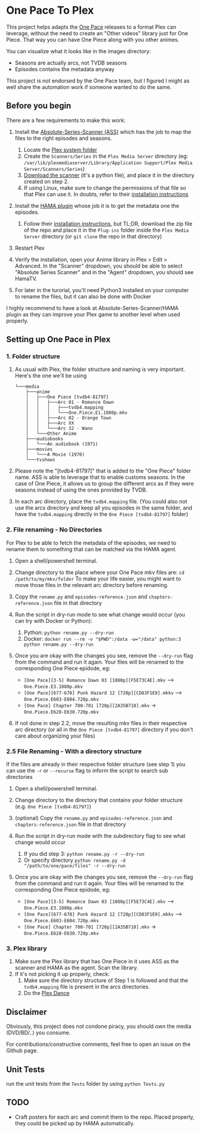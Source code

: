 # One Pace To Plex
This project helps adapts the [One Pace](https://onepace.net/) releases to a format Plex can leverage, without the need to create an "Other videos" library just for One Piece. That way you can have One Piece along with you other animes.

You can visualize what it looks like in the images directory:
- Seasons are actually arcs, not TVDB seasons
- Episodes contains the metadata anyway

This project is not endorsed by the One Pace team, but I figured I might as well share the automation work if someone wanted to do the same.

## Before you begin
There are a few requirements to make this work:

1.  Install the [Absolute-Series-Scanner (ASS)](https://github.com/ZeroQI/Absolute-Series-Scanner) which has the job to map the files to the right episodes and seasons.
    1. Locate the [Plex system folder](https://github.com/ZeroQI/Absolute-Series-Scanner#plex-system-folder-location)
    2. Create the `Scanners/Series` in the `Plex Media Server` directory (eg: `/var/lib/plexmediaserver/Library/Application Support/Plex Media Server/Scanners/Series`)
    3. [Download the scanner](https://raw.githubusercontent.com/ZeroQI/Absolute-Series-Scanner/master/Scanners/Series/Absolute%20Series%20Scanner.py) (it's a python file), and place it in the directory created on step 2.
    4. If using Linux, make sure to change the permissions of that file so that Plex can use it. In doubts, refer to their [installation instructions](https://github.com/ZeroQI/Absolute-Series-Scanner#install--update)

2.  Install the [HAMA plugin](https://github.com/ZeroQI/Hama.bundle) whose job it is to get the metadata one the episodes.
    1. Follow their [installation instructions](https://github.com/ZeroQI/Hama.bundle#installation), but TL;DR, download the zip file of the repo and place it in the `Plug-ins` folder inside the `Plex Media Server` directory (or `git clone` the repo in that directory)

3.  Restart Plex

4.  Verify the installation, open your Anime library in Plex > Edit > Advanced. In the "Scanner" dropdown, you should be able to select "Absolute Series Scanner" and in the "Agent" dropdown, you should see HamaTV.

5.  For later in the turorial, you'll need Python3 installed on your computer to rename the files, but it can also be done with Docker

I highly recommend to have a look at Absolute-Series-Scanner/HAMA plugin as they can improve your Plex game to another level when used properly.


## Setting up One Pace in Plex

### 1. Folder structure
1.  As usual with Plex, the folder structure and naming is very important. Here's the one we'll be using
    ```
    └───media
        ├───anime
        │   ├───One Piece [tvdb4-81797]
        │   │   ├───Arc 01 - Romance Dawn
        │   │   │   ├───tvdb4.mapping
        │   │   │   └───One.Piece.E1.1080p.mkv
        │   │   ├───Arc 02 - Orange Town
        │   │   ├───Arc XX
        │   │   └───Arc 32 - Wano
        │   └───Other Anime
        ├───audiobooks
        │   └───An audiobook (1971)
        ├───movies
        │   └───A Movie (1970)
        └───tvshows
    ```

2.  Please note the "[tvdb4-81797]" that is added to the "One Piece" folder name. ASS is able to leverage that to enable customs seasons. In the case of One Piece, it allows us to group the different arcs as if they were seasons instead of using the ones provided by TVDB.

3. In each arc directory, place the `tvdb4.mapping` file. (You could also not use the arcs directory and keep all you episodes in the same folder, and have the `tvdb4.mapping` directly in the `One Piece [tvdb4-81797]` folder)

### 2. File renaming - No Directories
For Plex to be able to fetch the metadata of the episodes, we need to rename them to something that can be matched via the HAMA agent.
1.  Open a shell/powershell terminal.

2.  Change directory to the place where your One Pace mkv files are: `cd /path/to/my/mkv/folder`
    To make your life easier, you might want to move those files in the relevant arc directory before renaming.

3.  Copy the `rename.py` and `episodes-reference.json` and `chapters-reference.json` file in that directory

4.  Run the script in dry-run mode to see what change would occur (you can try with Docker or Python):
    1. Python: `python rename.py --dry-run`
    2. Docker: `docker run --rm -v "$PWD":/data -w="/data" python:3 python rename.py --dry-run`

5.  Once you are okay with the changes you see, remove the `--dry-run` flag from the command and run it again.
    Your files will be renamed to the corresponding One Piece epidode, eg:
    - `[One Pace][3-5] Romance Dawn 03 [1080p][F5E73C4E].mkv` --> `One.Piece.E3.1080p.mkv`
    - `[One Pace][677-678] Punk Hazard 12 [720p][CD83F1E9].mkkv` --> `One.Piece.E603-E604.720p.mkv`
    - `[One Pace] Chapter 700-701 [720p][2A35B710].mkv` -> `One.Piece.E628-E630.720p.mkv`

6.  If not done in step 2.2, move the resulting mkv files in their respective arc directory (or all in the `One Piece [tvdb4-81797]` directory if you don't care about organizing your files)

### 2.5 File Renaming - With a directory structure
If the files are already in their respective folder structure (see step 1) you can use the `-r` or `--recurse` flag to inform the script to search sub directories
1.  Open a shell/powershell terminal.

2.  Change directory to the directory that contains your folder structure (e.g. `One Piece [tvdb4-81797]`)

3.  (optional) Copy the `rename.py` and `episodes-reference.json` and `chapters-reference.json` file in that directory

4.  Run the script in dry-run mode with the subdirectory flag to see what change would occur

    1.  If you did step 3: `python rename.py -r --dry-run`
    2.  Or specify directory `python rename.py -d "/path/to/one/pace/files" -r --dry-run`

5.  Once you are okay with the changes you see, remove the `--dry-run` flag from the command and run it again.
    Your files will be renamed to the corresponding One Piece epidode, eg:
    - `[One Pace][3-5] Romance Dawn 03 [1080p][F5E73C4E].mkv` --> `One.Piece.E3.1080p.mkv`
    - `[One Pace][677-678] Punk Hazard 12 [720p][CD83F1E9].mkkv` --> `One.Piece.E603-E604.720p.mkv`
    - `[One Pace] Chapter 700-701 [720p][2A35B710].mkv` -> `One.Piece.E628-E630.720p.mkv`

### 3. Plex library
1.  Make sure the Plex library that has One Piece in it uses ASS as the scanner and HAMA as the agent. Scan the library.
2.  If it's not picking it up properly, check:
    1. Make sure the directory structure of Step 1 is followed and that the `tvdb4.mapping` file is present in the arcs directories.
    2. Do the [Plex Dance](https://forums.plex.tv/t/the-plex-dance/197064)

## Disclaimer
Obviously, this project does not condone piracy, you should own the media (DVD/BD/..) you consume.

For contributions/constructive comments, feel free to open an issue on the Github page.

## Unit Tests
run the unit tests from the `Tests` folder by using `python Tests.py`

## TODO
- Craft posters for each arc and commit them to the repo. Placed properly, they could be picked up by HAMA automatically.